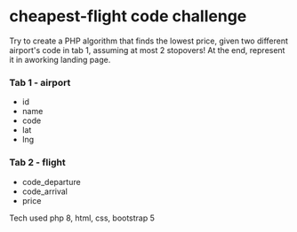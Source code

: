 # cheapest-flight code challenge

Try to create a PHP algorithm that finds the lowest price, given two different airport's code in tab 1, assuming at most 2 stopovers!
At the end, represent it in aworking landing page.

### Tab 1 - airport
- id
- name
- code
- lat
- lng

### Tab 2 - flight
- code_departure
- code_arrival
- price



Tech used php 8, html, css, bootstrap 5

